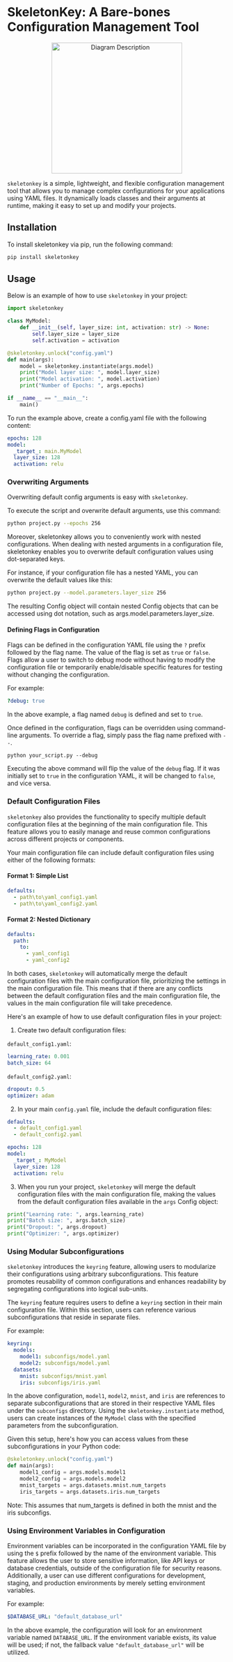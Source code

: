 # SkeletonKey: A Bare-bones Configuration Management Tool
<div align="center">
<img src="./sklogo3.svg" alt="Diagram Description" width="300" >
</div>

`skeletonkey` is a simple, lightweight, and flexible configuration management tool that allows you to manage complex configurations for your applications using YAML files. It dynamically loads classes and their arguments at runtime, making it easy to set up and modify your projects.

## Installation

To install skeletonkey via pip, run the following command:

```bash
pip install skeletonkey
```

## Usage

Below is an example of how to use `skeletonkey` in your project:

```python
import skeletonkey

class MyModel:
    def __init__(self, layer_size: int, activation: str) -> None:
        self.layer_size = layer_size
        self.activation = activation

@skeletonkey.unlock("config.yaml")
def main(args):
    model = skeletonkey.instantiate(args.model)
    print("Model layer size: ", model.layer_size)
    print("Model activation: ", model.activation)
    print("Number of Epochs: ", args.epochs)

if __name__ == "__main__":  
    main()
```

To run the example above, create a config.yaml file with the following content:
```yaml
epochs: 128
model:
  _target_: main.MyModel
  layer_size: 128
  activation: relu
```

### Overwriting Arguments

Overwriting default config arguments is easy with `skeletonkey`.

To execute the script and overwrite default arguments, use this command:

```bash
python project.py --epochs 256
````

Moreover, skeletonkey allows you to conveniently work with nested configurations. When dealing with nested arguments in a configuration file, skeletonkey enables you to overwrite default configuration values using dot-separated keys.

For instance, if your configuration file has a nested YAML, you can overwrite the default values like this:

```bash
python project.py --model.parameters.layer_size 256
```

The resulting Config object will contain nested Config objects that can be accessed using dot notation, such as args.model.parameters.layer_size.


#### Defining Flags in Configuration

Flags can be defined in the configuration YAML file using the `?` prefix followed by the flag name. The value of the flag is set as `true` or `false`. Flags allow a user to switch to debug mode without having to modify the configuration file or temporarily enable/disable specific features for testing without changing the configuration.

For example:
```yaml
?debug: true
```
In the above example, a flag named `debug` is defined and set to `true`.

Once defined in the configuration, flags can be overridden using command-line arguments. To override a flag, simply pass the flag name prefixed with `--`.
```
python your_script.py --debug
```

Executing the above command will flip the value of the `debug` flag. If it was initially set to `true` in the configuration YAML, it will be changed to `false`, and vice versa.

### Default Configuration Files

`skeletonkey` also provides the functionality to specify multiple default configuration files at the beginning of the main configuration file. This feature allows you to easily manage and reuse common configurations across different projects or components.

Your main configuration file can include default configuration files using either of the following formats:

#### Format 1: Simple List

```yaml
defaults:
  - path\to\yaml_config1.yaml
  - path\to\yaml_config2.yaml
```

#### Format 2: Nested Dictionary

```yaml
defaults:
  path:
    to:
      - yaml_config1
      - yaml_config2
```

In both cases, `skeletonkey` will automatically merge the default configuration files with the main configuration file, prioritizing the settings in the main configuration file. This means that if there are any conflicts between the default configuration files and the main configuration file, the values in the main configuration file will take precedence.

Here's an example of how to use default configuration files in your project:

1. Create two default configuration files:

`default_config1.yaml`:
```yaml
learning_rate: 0.001
batch_size: 64
```

`default_config2.yaml`:
```yaml
dropout: 0.5
optimizer: adam
```

2. In your main `config.yaml` file, include the default configuration files:

```yaml
defaults:
  - default_config1.yaml
  - default_config2.yaml

epochs: 128
model:
  _target_: MyModel
  layer_size: 128
  activation: relu
```

3. When you run your project, `skeletonkey` will merge the default configuration files with the main configuration file, making the values from the default configuration files available in the `args` Config object:

```python
print("Learning rate: ", args.learning_rate)
print("Batch size: ", args.batch_size)
print("Dropout: ", args.dropout)
print("Optimizer: ", args.optimizer)
```


### Using Modular Subconfigurations

`skeletonkey` introduces the `keyring` feature, allowing users to modularize their configurations using arbitrary subconfigurations. This feature promotes reusability of common configurations and enhances readability by segregating configurations into logical sub-units.

The `keyring` feature requires users to define a `keyring` section in their main configuration file. Within this section, users can reference various subconfigurations that reside in separate files.

For example:
```yaml
keyring:
  models: 
    model1: subconfigs/model.yaml
    model2: subconfigs/model.yaml
  datasets:
    mnist: subconfigs/mnist.yaml
    iris: subconfigs/iris.yaml
```

In the above configuration, `model1`, `model2`, `mnist`, and `iris` are references to separate subconfigurations that are stored in their respective YAML files under the `subconfigs` directory. Using the `skeletonkey.instantiate` method, users can create instances of the `MyModel` class with the specified parameters from the subconfiguration.

Given this setup, here's how you can access values from these subconfigurations in your Python code:

```python
@skeletonkey.unlock("config.yaml")
def main(args):
    model1_config = args.models.model1
    model2_config = args.models.model2
    mnist_targets = args.datasets.mnist.num_targets
    iris_targets = args.datasets.iris.num_targets
```
Note: This assumes that num_targets is defined in both the mnist and the iris subconfigs.

### **Using Environment Variables in Configuration**

Environment variables can be incorporated in the configuration YAML file by using the `$` prefix followed by the name of the environment variable. This feature allows the user to store sensitive information, like API keys or database credentials, outside of the configuration file for security reasons. Additionally, a user can use different configurations for development, staging, and production environments by merely setting environment variables.

For example: 
```yaml
$DATABASE_URL: "default_database_url"
```
In the above example, the configuration will look for an environment variable named `DATABASE_URL`. If the environment variable exists, its value will be used; if not, the fallback value `"default_database_url"` will be utilized.
